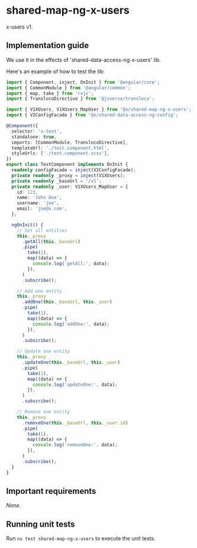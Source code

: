 # shared-map-ng-x-users

x-users v1.

## Implementation guide

We use it in the effects of 'shared-data-access-ng-x-users' lib.

Here's an example of how to test the lib:

```ts
import { Component, inject, OnInit } from '@angular/core';
import { CommonModule } from '@angular/common';
import { map, take } from 'rxjs';
import { TranslocoDirective } from '@jsverse/transloco';

import { V1XUsers, V1XUsers_MapUser } from '@x/shared-map-ng-x-users';
import { V2ConfigFacade } from '@x/shared-data-access-ng-config';

@Component({
  selector: 'x-test',
  standalone: true,
  imports: [CommonModule, TranslocoDirective],
  templateUrl: './test.component.html',
  styleUrls: ['./test.component.scss'],
})
export class TestComponent implements OnInit {
  readonly configFacade = inject(V2ConfigFacade);
  private readonly _proxy = inject(V1XUsers);
  private readonly _baseUrl = '/v1';
  private readonly _user: V1XUsers_MapUser = {
    id: 123,
    name: 'John Doe',
    username: 'joe',
    email: 'joe@x.com',
  };

  ngOnInit() {
    // Set all entities
    this._proxy
      .getAll(this._baseUrl)
      .pipe(
        take(1),
        map((data) => {
          console.log('getAll:', data);
        }),
      )
      .subscribe();

    // Add one entity
    this._proxy
      .addOne(this._baseUrl, this._user)
      .pipe(
        take(1),
        map((data) => {
          console.log('addOne:', data);
        }),
      )
      .subscribe();

    // Update one entity
    this._proxy
      .updateOne(this._baseUrl, this._user)
      .pipe(
        take(1),
        map((data) => {
          console.log('updateOne:', data);
        }),
      )
      .subscribe();

    // Remove one entity
    this._proxy
      .removeOne(this._baseUrl, this._user.id)
      .pipe(
        take(1),
        map((data) => {
          console.log('removeOne:', data);
        }),
      )
      .subscribe();
  }
}
```

## Important requirements

_None._

## Running unit tests

Run `nx test shared-map-ng-x-users` to execute the unit tests.
